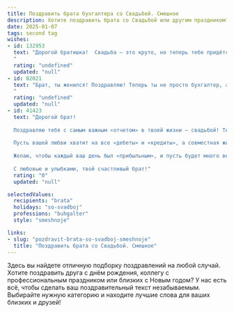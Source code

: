 ```yaml
---
title: Поздравить брата бухгалтера со Свадьбой. Смешное
description: Хотите поздравить брата со Свадьбой или другим праздником? Наш ИИ создаст незабываемое поздравление, а вы обязательно выделитесь среди других.  
date: 2025-01-07
tags: second tag
wishes:
- id: 132953
  text: "Дорогой братишка!  Свадьба – это круто, но теперь тебе придётся делить свой бюджет не только на пиво с друзьями, но и на розовые слоники для жены!  Держись, бухгалтер-жених!  Пусть семейная бухгалтерия всегда будет в плюсе, а любовь – в бесконечном дебете!  Горько!
  "
  rating: "undefined"
  updated: "null"
- id: 82021
  text: "Брат, ты женился! Поздравляю! Теперь ты не просто бухгалтер, а семейный финансист! Желаю, чтобы  домашняя казна всегда была полна, а расходы - точно рассчитаны! 🎉🥂
  "
  rating: "undefined"
  updated: "null"
- id: 41423
  text: "Дорогой брат!
  
  Поздравляю тебя с самым важным «отчетом» в твоей жизни – свадьбой! Теперь ты не только бухгалтер, который знает толк в цифрах, но и главный распорядитель семейного бюджета! Желаю, чтобы ваши расходы всегда радовали, а доходы только росли!
  
  Пусть вашей любви хватит на все «дебеты» и «кредиты», а совместная жизнь будет без бухгалтерских ошибок и пересчетов. Запоминай: в семейной отчетности главное – постоянные активы любви и взаимопонимания!
  
  Желаю, чтобы каждый ваш день был «прибыльным», и пусть будет много веселых «акций» и «поощрительных» поездок! Ну а если вдруг возникнут «финансовые разногласия», просто посчитайте, сколько счастья у вас на двоих, и все встанет на свои места!
  
  С любовью и улыбками, твой счастливый брат!"
  rating: "0"
  updated: "null"

selectedValues:
  recipients: "brata"
  holidays: "so-svadboj"
  professions: "buhgalter"
  style: "smeshnoje"

links:
- slug: "pozdravit-brata-so-svadboj-smeshnoje"
  title: "Поздравить брата со Свадьбой. Смешное"
---
```


Здесь вы найдете отличную подборку поздравлений на любой случай. 
Хотите поздравить друга с днём рождения, коллегу с профессиональным праздником или близких с Новым годом? У нас есть всё, чтобы сделать ваш поздравительный текст незабываемым. Выбирайте нужную категорию и находите лучшие слова для ваших близких и друзей!
